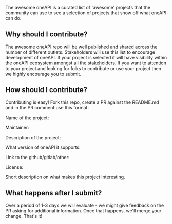The awesome oneAPI is a curated list of 'awesome' projects that the community can use to see a selection of projects that show off what oneAPI can do.

## Why should I contribute?
The awesome oneAPI repo will be well published and shared across the number of different outlets. Stakeholders will use this list to encourage development of oneAPI. If your project is selected it will have visibility within the oneAPI ecosystem amongst all the stakeholders. If you want to attention to your project and looking for folks to contribute or use your project then we highly encourage you to submit.

## How should I contribute?
Contributing is easy! Fork this repo, create a PR against the README.md  and in the PR comment use this format:

Name of the project:

Maintainer:

Description of the project:

What version of oneAPI it supports:

Link to the github/gitlab/other:

License:

Short description on what makes this project interesting.



## What happens after I submit?

Over a period of 1-3 days we will evaluate - we might give feedback on the PR asking for additional information. Once that happens, we'll merge your change. That's it!
